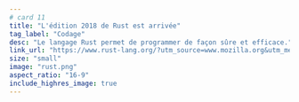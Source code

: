 ```yaml
---
# card 11
title: "L'édition 2018 de Rust est arrivée"
tag_label: "Codage"
desc: "Le langage Rust permet de programmer de façon sûre et efficace."
link_url: "https://www.rust-lang.org/?utm_source=www.mozilla.org&utm_medium=referral&utm_campaign=homepage&utm_content=card"
size: "small"
image: "rust.png"
aspect_ratio: "16-9"
include_highres_image: true
---
```


